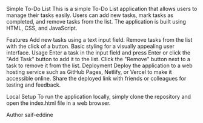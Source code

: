 Simple To-Do List
This is a simple To-Do List application that allows users to manage their tasks easily. Users can add new tasks, mark tasks as completed, and remove tasks from the list. The application is built using HTML, CSS, and JavaScript.

Features
Add new tasks using a text input field.
Remove tasks from the list with the click of a button.
Basic styling for a visually appealing user interface.
Usage
Enter a task in the input field and press Enter or click the "Add Task" button to add it to the list.
Click the "Remove" button next to a task to remove it from the list.
Deployment
Deploy the application to a web hosting service such as GitHub Pages, Netlify, or Vercel to make it accessible online. Share the deployed link with friends or colleagues for testing and feedback.

Local Setup
To run the application locally, simply clone the repository and open the index.html file in a web browser.

Author
saif-eddine
